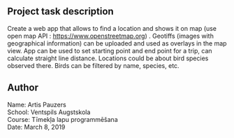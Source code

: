 ## Project task description
Create a web app that allows to find a location and shows it on map (use open map API : https://www.openstreetmap.org) . Geotiffs (images with geographical information) can be uploaded and used as overlays in the map view. App can be used to set starting point and end point for a trip, can calculate straight line distance. Locations could be about bird species observed there. Birds can be filtered by name, species, etc.<br>
## Author
Name: Artis Pauzers <br>
School: Ventspils Augstskola <br>
Course: Tīmekļa lapu programmēšana <br>
Date: March 8, 2019 <br>
